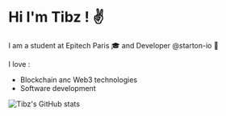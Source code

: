 # Hi I'm Tibz ! ✌️

I am a student at Epitech Paris 🎓 and Developer @starton-io 💸

I love :
- Blockchain anc Web3 technologies
- Software development

![Tibz's GitHub stats](https://github-readme-stats.vercel.app/api?username=tibo-pdn&theme=dark&show_icons=true)


